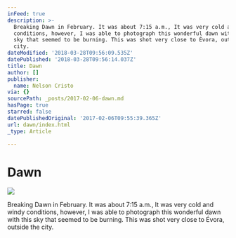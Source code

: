 ```yaml
---
inFeed: true
description: >-
  Breaking Dawn in February. It was about 7:15 a.m., It was very cold and windy
  conditions, however, I was able to photograph this wonderful dawn with this
  sky that seemed to be burning. This was shot very close to Évora, outside the
  city.
dateModified: '2018-03-28T09:56:09.535Z'
datePublished: '2018-03-28T09:56:14.037Z'
title: Dawn
author: []
publisher:
  name: Nelson Cristo
via: {}
sourcePath: _posts/2017-02-06-dawn.md
hasPage: true
starred: false
datePublishedOriginal: '2017-02-06T09:55:39.365Z'
url: dawn/index.html
_type: Article

---
```

# Dawn
![](https://the-grid-user-content.s3-us-west-2.amazonaws.com/b49ae91e-2f22-4e24-aed3-90dd68353b9e.jpg)

Breaking Dawn in February. It was about 7:15 a.m., It was very cold and windy conditions, however, I was able to photograph this wonderful dawn with this sky that seemed to be burning. This was shot very close to Évora, outside the city.